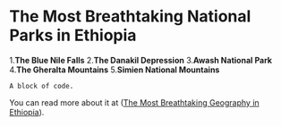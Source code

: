 # The Most Breathtaking National Parks in Ethiopia

1.**The Blue Nile Falls**
2.**The Danakil Depression**
3.**Awash National Park**
4.**The Gheralta Mountains**
5.**Simien National Mountains**

```
A block of code.
```
You can read more about it at ([The Most Breathtaking Geography in Ethiopia](https://matadornetwork.com/read/breathtaking-geography-ethiopia/)).

